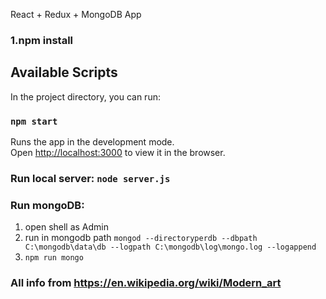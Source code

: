 React + Redux + MongoDB App

### 1.npm install

## Available Scripts

In the project directory, you can run:

### `npm start`

Runs the app in the development mode.<br>
Open [http://localhost:3000](http://localhost:3000) to view it in the browser.

### Run local server: `node server.js`

### Run mongoDB:
 1. open shell as Admin
 2. run in mongodb path `mongod --directoryperdb --dbpath C:\mongodb\data\db --logpath C:\mongodb\log\mongo.log --logappend`
 2. `npm run mongo`

### All info from https://en.wikipedia.org/wiki/Modern_art
